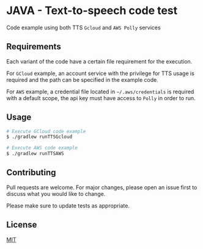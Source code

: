 # JAVA - Text-to-speech code test

Code example using both TTS `Gcloud` and `AWS Polly` services

## Requirements

Each variant of the code have a certain file requirement for the execution.

For `GCloud` example, an account service with the privilege for TTS usage is required and the path can be specified in the example code.

For `AWS` example, a credential file located in `~/.aws/credentials` is required with a default scope, the api key must have access to `Polly` in order to run.

## Usage

```bash
# Execute GCloud code example
$ ./gradlew runTTSGcloud

# Execute AWS code example
$ ./gradlew runTTSAWS
```

## Contributing
Pull requests are welcome. For major changes, please open an issue first to discuss what you would like to change.

Please make sure to update tests as appropriate.

## License
[MIT](https://choosealicense.com/licenses/mit/)